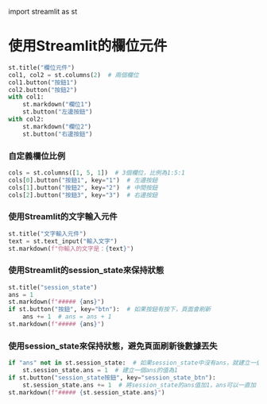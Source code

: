 
import streamlit as st

# 使用Streamlit的欄位元件

```python
st.title("欄位元件")
col1, col2 = st.columns(2)  # 兩個欄位
col1.button("按鈕1")
col2.button("按鈕2")
with col1:
    st.markdown("欄位1")
    st.button("左邊按鈕")
with col2:
    st.markdown("欄位2")
    st.button("右邊按鈕")
```

### 自定義欄位比例

```python
cols = st.columns([1, 5, 1])  # 3個欄位，比例為1:5:1
cols[0].button("按鈕1", key="1")  # 左邊按鈕
cols[1].button("按鈕2", key="2")  # 中間按鈕
cols[2].button("按鈕3", key="3")  # 右邊按鈕
```

### 使用Streamlit的文字輸入元件

```python
st.title("文字輸入元件")
text = st.text_input("輸入文字")
st.markdown(f"你輸入的文字是：{text}")
```

### 使用Streamlit的session_state來保持狀態

```python
st.title("session_state")
ans = 1
st.markdown(f"##### {ans}")
if st.button("按鈕", key="btn"):  # 如果按鈕有按下，頁面會刷新
    ans += 1  # ans = ans + 1
st.markdown(f"##### {ans}")
```

### 使用session_state來保持狀態，避免頁面刷新後數據丟失

```python
if "ans" not in st.session_state:  # 如果session_state中沒有ans，就建立一個
    st.session_state.ans = 1  # 建立一個ans的值為1
if st.button("session_state按鈕", key="session_state_btn"):
    st.session_state.ans += 1  # 將session_state的ans值加1，ans可以一直加
st.markdown(f"##### {st.session_state.ans}")
```
